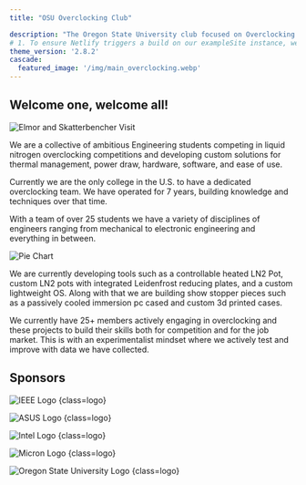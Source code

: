 ```yaml
---
title: "OSU Overclocking Club"

description: "The Oregon State University club focused on Overclocking and "
# 1. To ensure Netlify triggers a build on our exampleSite instance, we need to change a file in the exampleSite directory.
theme_version: '2.8.2'
cascade:
  featured_image: '/img/main_overclocking.webp'
---
```


## Welcome one, welcome all! 

![Elmor and Skatterbencher Visit](https://cdn.osuoverclocking.com/legacy/Main_Group.webp)

We are a collective of ambitious Engineering students competing in liquid nitrogen overclocking competitions and developing custom solutions for thermal management, power draw, hardware, software, and ease of use.

Currently we are the only college in the U.S. to have a dedicated overclocking team. We have operated for 7 years, building knowledge and techniques over that time.

With a team of over 25 students we have a variety of disciplines of engineers ranging from mechanical to electronic engineering and everything in between. 

![Pie Chart](https://cdn.osuoverclocking.com/legacy/Major_Makeup.webp)

We are currently developing tools such as a controllable heated LN2 Pot, custom LN2 pots with integrated Leidenfrost reducing plates, and a custom lightweight OS. Along with that we are building show stopper pieces such as a passively cooled immersion pc cased and custom 3d printed cases. 

We currently have 25+ members actively engaging in overclocking and these projects to build their skills both for competition and for the job market. This is with an experimentalist mindset where we actively test and improve with data we have collected.

## Sponsors

![IEEE Logo](https://upload.wikimedia.org/wikipedia/commons/2/21/IEEE_logo.svg)
{class=logo}

![ASUS Logo](https://upload.wikimedia.org/wikipedia/commons/2/2e/ASUS_Logo.svg)
{class=logo}

![Intel Logo](https://upload.wikimedia.org/wikipedia/commons/8/85/Intel_logo_2023.svg)
{class=logo}

![Micron Logo](https://upload.wikimedia.org/wikipedia/commons/9/9b/Micron_Technology_logo.svg)
{class=logo}

![Oregon State University Logo](https://upload.wikimedia.org/wikipedia/en/1/17/Oregon_State_University_primary_logo.svg)
{class=logo}

